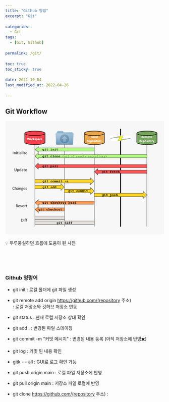 ```yaml
---
title: "Github 방법"
excerpt: "Git"

categories:
  - Git
tags:
  - [Git, Github]

permalink: /git/

toc: true
toc_sticky: true
 
date: 2021-10-04
last_modified_at: 2022-04-26

---
```


## Git Workflow 

![git-workflow](../assets/images/posts_img/git/git-workflow.png)

💡 두루뭉실하던 흐름에 도움이 된 사진

<br>
<br>
<br>


### Github 명령어

 - git init : 로컬 폴더에 git 파일 생성

 - git remote add origin https://github.com/(repository 주소)<br> : 로컬 저장소와 깃허브 저장소 연동

 - git status : 현재 로컬 저장소 상태 확인

 - git add .  : 변경된 파일 스테이징

 - git commit -m "커밋 메시지" : 변경된 내용 등록 (아직 저장소에 반영✖️)

 - git log : 커밋 된 내용 확인

 - gitk - - all : GUI로 로그 확인 가능

 - git push origin main : 로컬 파일 저장소에 반영

 - git pull origin main : 저장소 파일 로컬에 반영

 - git clone https://github.com/(repository 주소) : 


<br>
<br>